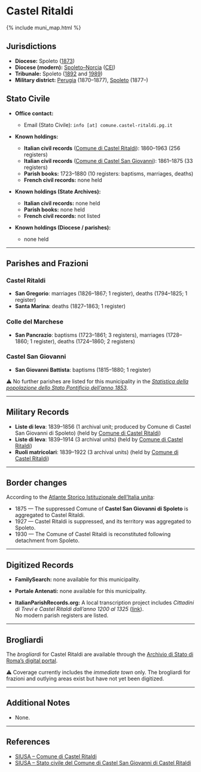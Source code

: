 # Castel Ritaldi

{% include muni_map.html %}

## Jurisdictions

* **Diocese:** Spoleto ([1873](https://www.google.it/books/edition/Il_libro_de_comuni_del_Regno_d_Italia_co/WF9mfeJJcDEC?gbpv=1))
* **Diocese (modern):** [Spoleto–Norcia](../dio/spoleto.md) ([CEI](https://www.chiesacattolica.it/annuario-cei/ricerca-parrocchie/))
* **Tribunale:** Spoleto ([1892](https://www.google.it/books/edition/Bollettino_ufficiale_del_Ministero_di_gr/kRXd4t5fK-0C?hl=en&gbpv=1&pg=PA457&printsec=frontcover) and [1989](https://www.google.it/books/edition/Gazzetta_ufficiale_della_Repubblica_ital/-Z6nogg-qMQC?hl=en&gbpv=1&pg=RA8-PA38&printsec=frontcover))
* **Military district:** [Perugia](../mil/perugia.md) (1870–1877), [Spoleto](../mil/spoleto.md) (1877–)

## Stato Civile

* **Office contact:**

  * Email (Stato Civile): `info [at] comune.castel-ritaldi.pg.it`

* **Known holdings:**

  * **Italian civil records** ([Comune di Castel Ritaldi](https://siusa-archivi.cultura.gov.it/cgi-bin/siusa/pagina.pl?TipoPag=comparc&Chiave=322072)): 1860–1963 (256 registers)
  * **Italian civil records** ([Comune di Castel San Giovanni](https://siusa-archivi.cultura.gov.it/cgi-bin/siusa/pagina.pl?TipoPag=comparc&Chiave=322295)): 1861–1875 (33 registers)  
  * **Parish books:** 1723–1880 (10 registers: baptisms, marriages, deaths)
  * **French civil records:** none held

* **Known holdings (State Archives):**

  * **Italian civil records:** none held
  * **Parish books:** none held
  * **French civil records:** not listed

* **Known holdings (Diocese / parishes):**

  * none held

---

## Parishes and Frazioni

### Castel Ritaldi

* **San Gregorio**: marriages (1826–1867; 1 register), deaths (1794–1825; 1 register)
* **Santa Marina**: deaths (1827–1863; 1 register)

### Colle del Marchese

* **San Pancrazio**: baptisms (1723–1861; 3 registers), marriages (1728–1860; 1 register), deaths (1724–1860; 2 registers)

### Castel San Giovanni

* **San Giovanni Battista**: baptisms (1815–1880; 1 register)

⚠️ No further parishes are listed for this municipality in the *[Statistica della popolazione dello Stato Pontificio dell’anno 1853](https://www.google.it/books/edition/Statistics_della_popolazione_dello_Stato/v6dCAQAAMAAJ)*.

---

## Military Records

* **Liste di leva**: 1839–1856 (1 archival unit; produced by Comune di Castel San Giovanni di Spoleto) (held by [Comune di Castel Ritaldi](https://siusa-archivi.cultura.gov.it/cgi-bin/siusa/pagina.pl?TipoPag=comparc&Chiave=322353&RicVM=ricercasemplice&RicFrmRicSemplice=Liste%20di%20leva&RicProgetto=reg%2dumb&RicSez=complessi))
* **Liste di leva**: 1839–1914 (3 archival units) (held by [Comune di Castel Ritaldi](https://siusa-archivi.cultura.gov.it/cgi-bin/siusa/pagina.pl?TipoPag=comparc&Chiave=322154&RicVM=ricercasemplice&RicFrmRicSemplice=Liste%20di%20leva&RicProgetto=reg%2dumb&RicSez=complessi))
* **Ruoli matricolari**: 1839–1922 (3 archival units) (held by [Comune di Castel Ritaldi](https://siusa-archivi.cultura.gov.it/cgi-bin/siusa/pagina.pl?TipoPag=comparc&Chiave=322154&RicVM=ricercasemplice&RicFrmRicSemplice=Liste%20di%20leva&RicProgetto=reg%2dumb&RicSez=complessi))

---

## Border changes

According to the [Atlante Storico Istituzionale dell’Italia unita](http://dati.san.beniculturali.it/asi/local/detail.html?UA05078):

* 1875 — The suppressed Comune of **Castel San Giovanni di Spoleto** is aggregated to Castel Ritaldi.
* 1927 — Castel Ritaldi is suppressed, and its territory was aggregated to Spoleto.
* 1930 — The Comune of Castel Ritaldi is reconstituted following detachment from Spoleto.

---

## Digitized Records

* **FamilySearch:** none available for this municipality.

* **Portale Antenati:** none available for this municipality.

* **ItalianParishRecords.org:** A local transcription project includes *Cittadini di Trevi e Castel Ritaldi dall’anno 1200 al 1325* ([link](https://www.protrevi.com/protrevi/chicera.asp)). \
No modern parish registers are listed.

---

## Brogliardi

The *brogliardi* for Castel Ritaldi are available through the [Archivio di Stato di Roma’s digital portal](https://imagoarchiviodistatoroma.cultura.gov.it/Gregoriano/s_brogliardi.php?Provincia=Spoleto&Denominazione=Castel%20Ritaldi).

⚠️ Coverage currently includes the *immediate town* only. The brogliardi for frazioni and outlying areas exist but have not yet been digitized.

---

## Additional Notes

* None.

---

## References

* [SIUSA – Comune di Castel Ritaldi](https://siusa-archivi.cultura.gov.it/cgi-bin/siusa/pagina.pl?TipoPag=comparc&Chiave=322072)
* [SIUSA – Stato civile del Comune di Castel San Giovanni di Castel Ritaldi](https://siusa-archivi.cultura.gov.it/cgi-bin/siusa/pagina.pl?TipoPag=comparc&Chiave=322295)
